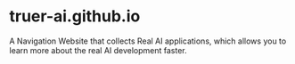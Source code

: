 # truer-ai.github.io
A Navigation Website that collects Real AI applications, which allows you to learn more about the real AI development faster.
